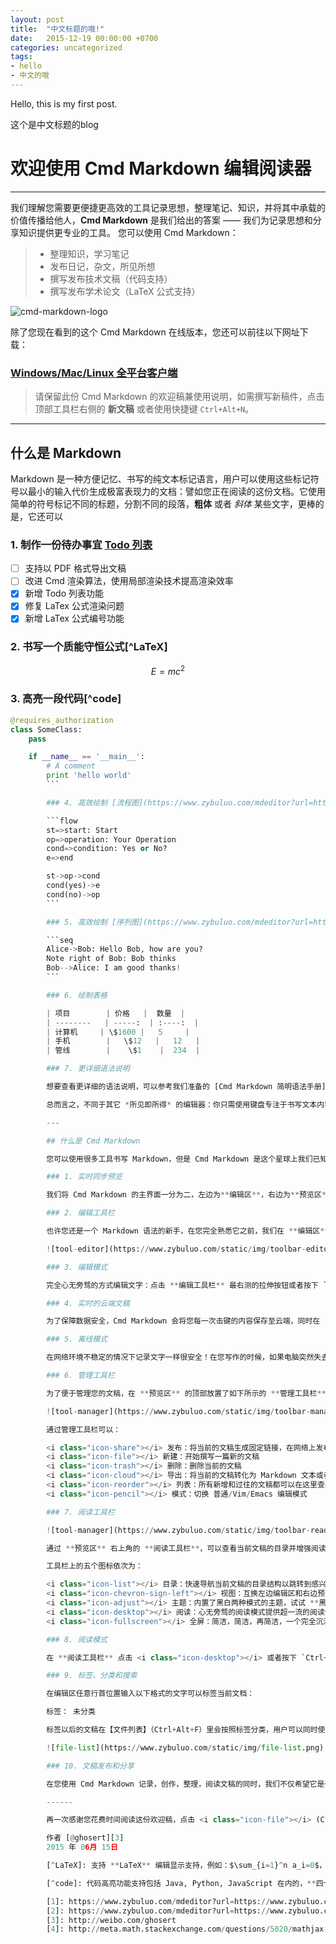 ```yaml
---
layout: post
title:  "中文标题的哦!"
date:   2015-12-19 00:00:00 +0700
categories: uncategorized
tags:
- hello
- 中文的哦
---
```



Hello, this is my first post.

这个是中文标题的blog
# 欢迎使用 Cmd Markdown 编辑阅读器

------

我们理解您需要更便捷更高效的工具记录思想，整理笔记、知识，并将其中承载的价值传播给他人，**Cmd Markdown** 是我们给出的答案 —— 我们为记录思想和分享知识提供更专业的工具。 您可以使用 Cmd Markdown：

> * 整理知识，学习笔记
> * 发布日记，杂文，所见所想
> * 撰写发布技术文稿（代码支持）
> * 撰写发布学术论文（LaTeX 公式支持）

![cmd-markdown-logo](https://www.zybuluo.com/static/img/logo.png)

除了您现在看到的这个 Cmd Markdown 在线版本，您还可以前往以下网址下载：

### [Windows/Mac/Linux 全平台客户端](https://www.zybuluo.com/cmd/)

> 请保留此份 Cmd Markdown 的欢迎稿兼使用说明，如需撰写新稿件，点击顶部工具栏右侧的 <i class="icon-file"></i> **新文稿** 或者使用快捷键 `Ctrl+Alt+N`。

------

## 什么是 Markdown

Markdown 是一种方便记忆、书写的纯文本标记语言，用户可以使用这些标记符号以最小的输入代价生成极富表现力的文档：譬如您正在阅读的这份文档。它使用简单的符号标记不同的标题，分割不同的段落，**粗体** 或者 *斜体* 某些文字，更棒的是，它还可以

### 1. 制作一份待办事宜 [Todo 列表](https://www.zybuluo.com/mdeditor?url=https://www.zybuluo.com/static/editor/md-help.markdown#13-待办事宜-todo-列表)

- [ ] 支持以 PDF 格式导出文稿
- [ ] 改进 Cmd 渲染算法，使用局部渲染技术提高渲染效率
- [x] 新增 Todo 列表功能
- [x] 修复 LaTex 公式渲染问题
- [x] 新增 LaTex 公式编号功能

### 2. 书写一个质能守恒公式[^LaTeX]

$$E=mc^2$$

### 3. 高亮一段代码[^code]

```python
@requires_authorization
class SomeClass:
    pass

    if __name__ == '__main__':
        # A comment
	    print 'hello world'
	    ```

	    ### 4. 高效绘制 [流程图](https://www.zybuluo.com/mdeditor?url=https://www.zybuluo.com/static/editor/md-help.markdown#7-流程图)

	    ```flow
	    st=>start: Start
	    op=>operation: Your Operation
	    cond=>condition: Yes or No?
	    e=>end

	    st->op->cond
	    cond(yes)->e
	    cond(no)->op
	    ```

	    ### 5. 高效绘制 [序列图](https://www.zybuluo.com/mdeditor?url=https://www.zybuluo.com/static/editor/md-help.markdown#8-序列图)

	    ```seq
	    Alice->Bob: Hello Bob, how are you?
	    Note right of Bob: Bob thinks
	    Bob-->Alice: I am good thanks!
	    ```

	    ### 6. 绘制表格

	    | 项目        | 价格   |  数量  |
	    | --------   | -----:  | :----:  |
	    | 计算机     | \$1600 |   5     |
	    | 手机        |   \$12   |   12   |
	    | 管线        |    \$1    |  234  |

	    ### 7. 更详细语法说明

	    想要查看更详细的语法说明，可以参考我们准备的 [Cmd Markdown 简明语法手册][1]，进阶用户可以参考 [Cmd Markdown 高阶语法手册][2] 了解更多高级功能。

	    总而言之，不同于其它 *所见即所得* 的编辑器：你只需使用键盘专注于书写文本内容，就可以生成印刷级的排版格式，省却在键盘和工具栏之间来回切换，调整内容和格式的麻烦。**Markdown 在流畅的书写和印刷级的阅读体验之间找到了平衡。** 目前它已经成为世界上最大的技术分享网站 GitHub 和 技术问答网站 StackOverFlow 的御用书写格式。

	    ---

	    ## 什么是 Cmd Markdown

	    您可以使用很多工具书写 Markdown，但是 Cmd Markdown 是这个星球上我们已知的、最好的 Markdown 工具——没有之一 ：）因为深信文字的力量，所以我们和你一样，对流畅书写，分享思想和知识，以及阅读体验有极致的追求，我们把对于这些诉求的回应整合在 Cmd Markdown，并且一次，两次，三次，乃至无数次地提升这个工具的体验，最终将它演化成一个 **编辑/发布/阅读** Markdown 的在线平台——您可以在任何地方，任何系统/设备上管理这里的文字。

	    ### 1. 实时同步预览

	    我们将 Cmd Markdown 的主界面一分为二，左边为**编辑区**，右边为**预览区**，在编辑区的操作会实时地渲染到预览区方便查看最终的版面效果，并且如果你在其中一个区拖动滚动条，我们有一个巧妙的算法把另一个区的滚动条同步到等价的位置，超酷！

	    ### 2. 编辑工具栏

	    也许您还是一个 Markdown 语法的新手，在您完全熟悉它之前，我们在 **编辑区** 的顶部放置了一个如下图所示的工具栏，您可以使用鼠标在工具栏上调整格式，不过我们仍旧鼓励你使用键盘标记格式，提高书写的流畅度。

	    ![tool-editor](https://www.zybuluo.com/static/img/toolbar-editor.png)

	    ### 3. 编辑模式

	    完全心无旁骛的方式编辑文字：点击 **编辑工具栏** 最右测的拉伸按钮或者按下 `Ctrl + M`，将 Cmd Markdown 切换到独立的编辑模式，这是一个极度简洁的写作环境，所有可能会引起分心的元素都已经被挪除，超清爽！

	    ### 4. 实时的云端文稿

	    为了保障数据安全，Cmd Markdown 会将您每一次击键的内容保存至云端，同时在 **编辑工具栏** 的最右侧提示 `已保存` 的字样。无需担心浏览器崩溃，机器掉电或者地震，海啸——在编辑的过程中随时关闭浏览器或者机器，下一次回到 Cmd Markdown 的时候继续写作。

	    ### 5. 离线模式

	    在网络环境不稳定的情况下记录文字一样很安全！在您写作的时候，如果电脑突然失去网络连接，Cmd Markdown 会智能切换至离线模式，将您后续键入的文字保存在本地，直到网络恢复再将他们传送至云端，即使在网络恢复前关闭浏览器或者电脑，一样没有问题，等到下次开启 Cmd Markdown 的时候，她会提醒您将离线保存的文字传送至云端。简而言之，我们尽最大的努力保障您文字的安全。

	    ### 6. 管理工具栏

	    为了便于管理您的文稿，在 **预览区** 的顶部放置了如下所示的 **管理工具栏**：

	    ![tool-manager](https://www.zybuluo.com/static/img/toolbar-manager.jpg)

	    通过管理工具栏可以：

	    <i class="icon-share"></i> 发布：将当前的文稿生成固定链接，在网络上发布，分享
	    <i class="icon-file"></i> 新建：开始撰写一篇新的文稿
	    <i class="icon-trash"></i> 删除：删除当前的文稿
	    <i class="icon-cloud"></i> 导出：将当前的文稿转化为 Markdown 文本或者 Html 格式，并导出到本地
	    <i class="icon-reorder"></i> 列表：所有新增和过往的文稿都可以在这里查看、操作
	    <i class="icon-pencil"></i> 模式：切换 普通/Vim/Emacs 编辑模式

	    ### 7. 阅读工具栏

	    ![tool-manager](https://www.zybuluo.com/static/img/toolbar-reader.jpg)

	    通过 **预览区** 右上角的 **阅读工具栏**，可以查看当前文稿的目录并增强阅读体验。

	    工具栏上的五个图标依次为：

	    <i class="icon-list"></i> 目录：快速导航当前文稿的目录结构以跳转到感兴趣的段落
	    <i class="icon-chevron-sign-left"></i> 视图：互换左边编辑区和右边预览区的位置
	    <i class="icon-adjust"></i> 主题：内置了黑白两种模式的主题，试试 **黑色主题**，超炫！
	    <i class="icon-desktop"></i> 阅读：心无旁骛的阅读模式提供超一流的阅读体验
	    <i class="icon-fullscreen"></i> 全屏：简洁，简洁，再简洁，一个完全沉浸式的写作和阅读环境

	    ### 8. 阅读模式

	    在 **阅读工具栏** 点击 <i class="icon-desktop"></i> 或者按下 `Ctrl+Alt+M` 随即进入独立的阅读模式界面，我们在版面渲染上的每一个细节：字体，字号，行间距，前背景色都倾注了大量的时间，努力提升阅读的体验和品质。

	    ### 9. 标签、分类和搜索

	    在编辑区任意行首位置输入以下格式的文字可以标签当前文档：

	    标签： 未分类

	    标签以后的文稿在【文件列表】（Ctrl+Alt+F）里会按照标签分类，用户可以同时使用键盘或者鼠标浏览查看，或者在【文件列表】的搜索文本框内搜索标题关键字过滤文稿，如下图所示：

	    ![file-list](https://www.zybuluo.com/static/img/file-list.png)

	    ### 10. 文稿发布和分享

	    在您使用 Cmd Markdown 记录，创作，整理，阅读文稿的同时，我们不仅希望它是一个有力的工具，更希望您的思想和知识通过这个平台，连同优质的阅读体验，将他们分享给有相同志趣的人，进而鼓励更多的人来到这里记录分享他们的思想和知识，尝试点击 <i class="icon-share"></i> (Ctrl+Alt+P) 发布这份文档给好友吧！

	    ------

	    再一次感谢您花费时间阅读这份欢迎稿，点击 <i class="icon-file"></i> (Ctrl+Alt+N) 开始撰写新的文稿吧！祝您在这里记录、阅读、分享愉快！

	    作者 [@ghosert][3]     
	    2015 年 06月 15日    

	    [^LaTeX]: 支持 **LaTeX** 编辑显示支持，例如：$\sum_{i=1}^n a_i=0$， 访问 [MathJax][4] 参考更多使用方法。

	    [^code]: 代码高亮功能支持包括 Java, Python, JavaScript 在内的，**四十一**种主流编程语言。

	    [1]: https://www.zybuluo.com/mdeditor?url=https://www.zybuluo.com/static/editor/md-help.markdown
	    [2]: https://www.zybuluo.com/mdeditor?url=https://www.zybuluo.com/static/editor/md-help.markdown#cmd-markdown-高阶语法手册
	    [3]: http://weibo.com/ghosert
	    [4]: http://meta.math.stackexchange.com/questions/5020/mathjax-basic-tutorial-and-quick-reference


